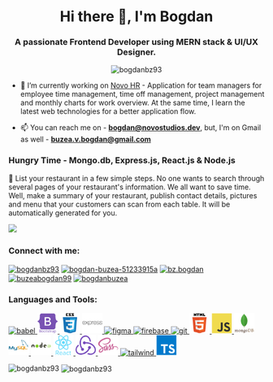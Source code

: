<h1 align="center">Hi there 👋, I'm Bogdan</h1>
<h3 align="center">A passionate Frontend Developer using MERN stack & UI/UX Designer.</h3>

<p align="center"> <img src="https://komarev.com/ghpvc/?username=bogdanbz93&label=Profile%20views&color=0e75b6&style=flat" alt="bogdanbz93" /> </p>

- 🔭 I’m currently working on [Novo HR](www.novostudios.dev) - Application for team managers for employee time management, time off management, project management and monthly charts for work overview. At the same time, I learn the latest web technologies for a better application flow.

- 📫 You can reach me on - **bogdan@novostudios.dev**, but, I'm on Gmail as well - **buzea.v.bogdan@gmail.com**

<h3 align="left">Hungry Time - Mongo.db, Express.js, React.js & Node.js</h3>
<p>🍔 List your restaurant in a few simple steps. No one wants to search through several pages of your restaurant's information. We all want to save time. Well, make a summary of your restaurant, publish contact details, pictures and menu that your customers can scan from each table. It will be automatically generated for you.
</p>
<a href="https://github.com/bogdanbz93/Hungry-Time" target="blank"><img src="https://user-images.githubusercontent.com/60348906/193573777-c3c7be40-ac7b-4d35-837e-6f306ed47769.png" /></a>

<h3 align="left">Connect with me:</h3>
<p align="left">
<a href="https://twitter.com/bogdanbz93" target="blank"><img align="center" src="https://raw.githubusercontent.com/rahuldkjain/github-profile-readme-generator/master/src/images/icons/Social/twitter.svg" alt="bogdanbz93" height="30" width="40" /></a>
<a href="https://linkedin.com/in/bogdan-buzea-51233915a" target="blank"><img align="center" src="https://raw.githubusercontent.com/rahuldkjain/github-profile-readme-generator/master/src/images/icons/Social/linked-in-alt.svg" alt="bogdan-buzea-51233915a" height="30" width="40" /></a>
<a href="https://fb.com/bz.bogdan" target="blank"><img align="center" src="https://raw.githubusercontent.com/rahuldkjain/github-profile-readme-generator/master/src/images/icons/Social/facebook.svg" alt="bz.bogdan" height="30" width="40" /></a>
<a href="https://instagram.com/buzeabogdan99" target="blank"><img align="center" src="https://raw.githubusercontent.com/rahuldkjain/github-profile-readme-generator/master/src/images/icons/Social/instagram.svg" alt="buzeabogdan99" height="30" width="40" /></a>
<a href="https://www.behance.net/bogdanbuzea" target="blank"><img align="center" src="https://raw.githubusercontent.com/rahuldkjain/github-profile-readme-generator/master/src/images/icons/Social/behance.svg" alt="bogdanbuzea" height="30" width="40" /></a>
</p>

<h3 align="left">Languages and Tools:</h3>
<p align="left"> <a href="https://babeljs.io/" target="_blank" rel="noreferrer"> <img src="https://www.vectorlogo.zone/logos/babeljs/babeljs-icon.svg" alt="babel" width="40" height="40"/> </a> <a href="https://getbootstrap.com" target="_blank" rel="noreferrer"> <img src="https://raw.githubusercontent.com/devicons/devicon/master/icons/bootstrap/bootstrap-plain-wordmark.svg" alt="bootstrap" width="40" height="40"/> </a> <a href="https://www.w3schools.com/css/" target="_blank" rel="noreferrer"> <img src="https://raw.githubusercontent.com/devicons/devicon/master/icons/css3/css3-original-wordmark.svg" alt="css3" width="40" height="40"/> </a> <a href="https://expressjs.com" target="_blank" rel="noreferrer"> <img src="https://raw.githubusercontent.com/devicons/devicon/master/icons/express/express-original-wordmark.svg" alt="express" width="40" height="40"/> </a> <a href="https://www.figma.com/" target="_blank" rel="noreferrer"> <img src="https://www.vectorlogo.zone/logos/figma/figma-icon.svg" alt="figma" width="40" height="40"/> </a> <a href="https://firebase.google.com/" target="_blank" rel="noreferrer"> <img src="https://www.vectorlogo.zone/logos/firebase/firebase-icon.svg" alt="firebase" width="40" height="40"/> </a> <a href="https://git-scm.com/" target="_blank" rel="noreferrer"> <img src="https://www.vectorlogo.zone/logos/git-scm/git-scm-icon.svg" alt="git" width="40" height="40"/> </a> <a href="https://www.w3.org/html/" target="_blank" rel="noreferrer"> <img src="https://raw.githubusercontent.com/devicons/devicon/master/icons/html5/html5-original-wordmark.svg" alt="html5" width="40" height="40"/> </a> <a href="https://developer.mozilla.org/en-US/docs/Web/JavaScript" target="_blank" rel="noreferrer"> <img src="https://raw.githubusercontent.com/devicons/devicon/master/icons/javascript/javascript-original.svg" alt="javascript" width="40" height="40"/> </a> <a href="https://www.mongodb.com/" target="_blank" rel="noreferrer"> <img src="https://raw.githubusercontent.com/devicons/devicon/master/icons/mongodb/mongodb-original-wordmark.svg" alt="mongodb" width="40" height="40"/> </a> <a href="https://www.mysql.com/" target="_blank" rel="noreferrer"> <img src="https://raw.githubusercontent.com/devicons/devicon/master/icons/mysql/mysql-original-wordmark.svg" alt="mysql" width="40" height="40"/> </a> <a href="https://nodejs.org" target="_blank" rel="noreferrer"> <img src="https://raw.githubusercontent.com/devicons/devicon/master/icons/nodejs/nodejs-original-wordmark.svg" alt="nodejs" width="40" height="40"/> </a> <a href="https://reactjs.org/" target="_blank" rel="noreferrer"> <img src="https://raw.githubusercontent.com/devicons/devicon/master/icons/react/react-original-wordmark.svg" alt="react" width="40" height="40"/> </a> <a href="https://redux.js.org" target="_blank" rel="noreferrer"> <img src="https://raw.githubusercontent.com/devicons/devicon/master/icons/redux/redux-original.svg" alt="redux" width="40" height="40"/> </a> <a href="https://sass-lang.com" target="_blank" rel="noreferrer"> <img src="https://raw.githubusercontent.com/devicons/devicon/master/icons/sass/sass-original.svg" alt="sass" width="40" height="40"/> </a> <a href="https://tailwindcss.com/" target="_blank" rel="noreferrer"> <img src="https://www.vectorlogo.zone/logos/tailwindcss/tailwindcss-icon.svg" alt="tailwind" width="40" height="40"/> </a> <a href="https://www.typescriptlang.org/" target="_blank" rel="noreferrer"> <img src="https://raw.githubusercontent.com/devicons/devicon/master/icons/typescript/typescript-original.svg" alt="typescript" width="40" height="40"/> </a> </p>

<p><img align="left" src="https://github-readme-stats.vercel.app/api/top-langs?username=bogdanbz93&show_icons=true&locale=en" alt="bogdanbz93" /></p>

<p>&nbsp;<img align="center" src="https://github-readme-stats.vercel.app/api?username=bogdanbz93&show_icons=true&locale=en" alt="bogdanbz93" /></p>
